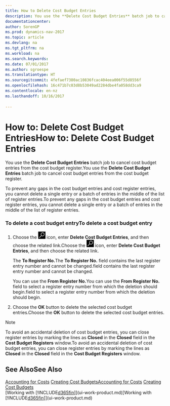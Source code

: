 ```yaml
---
title: How to Delete Cost Budget Entries
description: You use the **Delete Cost Budget Entries** batch job to cancel cost budget entries from the cost budget register.
documentationcenter: 
author: SorenGP
ms.prod: dynamics-nav-2017
ms.topic: article
ms.devlang: na
ms.tgt_pltfrm: na
ms.workload: na
ms.search.keywords: 
ms.date: 07/01/2017
ms.author: sgroespe
ms.translationtype: HT
ms.sourcegitcommit: 4fefaef7380ac10836fcac404eea006f55d8556f
ms.openlocfilehash: 16c471b7c03d8b53049ad2284dbe4fa058dd3ca9
ms.contentlocale: en-nz
ms.lasthandoff: 10/16/2017

---
```

# <a name="how-to-delete-cost-budget-entries"></a><span data-ttu-id="b2970-103">How to: Delete Cost Budget Entries</span><span class="sxs-lookup"><span data-stu-id="b2970-103">How to: Delete Cost Budget Entries</span></span>
<span data-ttu-id="b2970-104">You use the **Delete Cost Budget Entries** batch job to cancel cost budget entries from the cost budget register.</span><span class="sxs-lookup"><span data-stu-id="b2970-104">You use the **Delete Cost Budget Entries** batch job to cancel cost budget entries from the cost budget register.</span></span>  

<span data-ttu-id="b2970-105">To prevent any gaps in the cost budget entries and cost register entries, you cannot delete a single entry or a batch of entries in the middle of the list of register entries.</span><span class="sxs-lookup"><span data-stu-id="b2970-105">To prevent any gaps in the cost budget entries and cost register entries, you cannot delete a single entry or a batch of entries in the middle of the list of register entries.</span></span>  

### <a name="to-delete-a-cost-budget-entry"></a><span data-ttu-id="b2970-106">To delete a cost budget entry</span><span class="sxs-lookup"><span data-stu-id="b2970-106">To delete a cost budget entry</span></span>  

1.  <span data-ttu-id="b2970-107">Choose the ![Search for Page or Report](media/ui-search/search_small.png "Search for Page or Report icon") icon, enter **Delete Cost Budget Entries**, and then choose the related link.</span><span class="sxs-lookup"><span data-stu-id="b2970-107">Choose the ![Search for Page or Report](media/ui-search/search_small.png "Search for Page or Report icon") icon, enter **Delete Cost Budget Entries**, and then choose the related link.</span></span>  

    <span data-ttu-id="b2970-108">The **To Register No.**</span><span class="sxs-lookup"><span data-stu-id="b2970-108">The **To Register No.**</span></span> <span data-ttu-id="b2970-109">field contains the last register entry number and cannot be changed.</span><span class="sxs-lookup"><span data-stu-id="b2970-109">field contains the last register entry number and cannot be changed.</span></span>  

    <span data-ttu-id="b2970-110">You can use the **From Register No.**</span><span class="sxs-lookup"><span data-stu-id="b2970-110">You can use the **From Register No.**</span></span> <span data-ttu-id="b2970-111">field to select a register entry number from which the deletion should begin.</span><span class="sxs-lookup"><span data-stu-id="b2970-111">field to select a register entry number from which the deletion should begin.</span></span>  
2.  <span data-ttu-id="b2970-112">Choose the **OK** button to delete the selected cost budget entries.</span><span class="sxs-lookup"><span data-stu-id="b2970-112">Choose the **OK** button to delete the selected cost budget entries.</span></span>  

> [!NOTE]  
>  <span data-ttu-id="b2970-113">To avoid an accidental deletion of cost budget entries, you can close register entries by marking the lines as **Closed** in the **Closed** field in the **Cost Budget Registers** window.</span><span class="sxs-lookup"><span data-stu-id="b2970-113">To avoid an accidental deletion of cost budget entries, you can close register entries by marking the lines as **Closed** in the **Closed** field in the **Cost Budget Registers** window.</span></span>  

## <a name="see-also"></a><span data-ttu-id="b2970-114">See Also</span><span class="sxs-lookup"><span data-stu-id="b2970-114">See Also</span></span>  
<span data-ttu-id="b2970-115">[Accounting for Costs](finance-manage-cost-accounting.md)
[Creating Cost Budgets](finance-create-cost-budgets.md)</span><span class="sxs-lookup"><span data-stu-id="b2970-115">[Accounting for Costs](finance-manage-cost-accounting.md)
[Creating Cost Budgets](finance-create-cost-budgets.md)</span></span>  
<span data-ttu-id="b2970-116">[Working with [!INCLUDE[d365fin](includes/d365fin_md.md)]](ui-work-product.md)</span><span class="sxs-lookup"><span data-stu-id="b2970-116">[Working with [!INCLUDE[d365fin](includes/d365fin_md.md)]](ui-work-product.md)</span></span>

